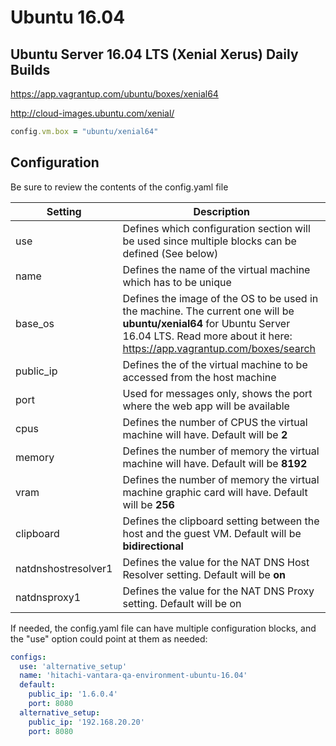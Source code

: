 # Ubuntu 16.04

## Ubuntu Server 16.04 LTS (Xenial Xerus) Daily Builds

https://app.vagrantup.com/ubuntu/boxes/xenial64

http://cloud-images.ubuntu.com/xenial/

```ruby
config.vm.box = "ubuntu/xenial64"
```

## Configuration

Be sure to review the contents of the config.yaml file

| Setting | Description |
| --- | --- |
| use | Defines which configuration section will be used since multiple blocks can be defined (See below) |
| name | Defines the name of the virtual machine which has to be unique |
| base_os | Defines the image of the OS to be used in the machine. The current one will be **ubuntu/xenial64** for Ubuntu Server 16.04 LTS. Read more about it here: https://app.vagrantup.com/boxes/search |
| public_ip | Defines the of the virtual machine to be accessed from the host machine |
| port | Used for messages only, shows the port where the web app will be available |
| cpus | Defines the number of CPUS the virtual machine will have. Default will be **2** |
| memory | Defines the number of memory the virtual machine will have. Default will be **8192** |
| vram | Defines the number of memory the virtual machine graphic card will have. Default will be **256** |
| clipboard | Defines the clipboard setting between the host and the guest VM. Default will be **bidirectional** |
| natdnshostresolver1 | Defines the value for the NAT DNS Host Resolver setting. Default will be **on** |
| natdnsproxy1 | Defines the value for the NAT DNS Proxy setting. Default will be on |

If needed, the config.yaml file can have multiple configuration blocks, and the "use" option could point at them as needed:

```yaml
configs:
  use: 'alternative_setup'
  name: 'hitachi-vantara-qa-environment-ubuntu-16.04'
  default:
    public_ip: '1.6.0.4'
    port: 8080
  alternative_setup:
    public_ip: '192.168.20.20'
    port: 8080
```
